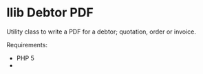Ilib Debtor PDF
==

Utility class to write a PDF for a debtor; quotation, order or invoice. 

Requirements:

- PHP 5
- 
